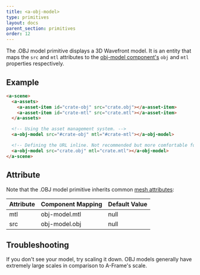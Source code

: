 ```yaml
---
title: <a-obj-model>
type: primitives
layout: docs
parent_section: primitives
order: 12
---
```


The .OBJ model primitive displays a 3D Wavefront model. It is an entity that maps the `src` and `mtl` attributes to the [obj-model component's][objcomponent] `obj` and `mtl` properties respectively.

## Example

```html
<a-scene>
  <a-assets>
    <a-asset-item id="crate-obj" src="crate.obj"></a-asset-item>
    <a-asset-item id="crate-mtl" src="crate.mtl"></a-asset-item>
  </a-assets>

  <!-- Using the asset management system. -->
  <a-obj-model src="#crate-obj" mtl="#crate-mtl"></a-obj-model>

  <!-- Defining the URL inline. Not recommended but more comfortable for web developers. -->
  <a-obj-model src="crate.obj" mtl="crate.mtl"></a-obj-model>
</a-scene>
```

## Attribute

Note that the .OBJ model primitive inherits common [mesh attributes][mesh]:

| Attribute | Component Mapping | Default Value |
|-----------|-------------------|---------------|
| mtl       | obj-model.mtl     | null          |
| src       | obj-model.obj     | null          |

## Troubleshooting

If you don't see your model, try scaling it down. OBJ models generally have extremely large scales in comparison to A-Frame's scale.

[mesh]: ./mesh-attributes.md
[objcomponent]: ../components/obj-model.md
